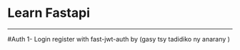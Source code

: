 # Learn Fastapi

-----------------
#Auth 
1- Login register with fast-jwt-auth by (gasy tsy tadidiko ny anarany ) 
